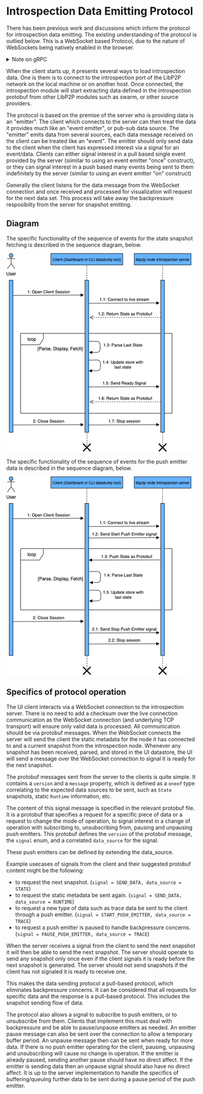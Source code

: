 # Introspection Data Emitting Protocol

There has been previous work and discussions which inform the protocol for introspection data emitting.
The existing understanding of the protocol is outlied below.
This is a WebSocket based Protocol, due to the nature of WebSockets being natively enabled in the browser.

<details>
  <summary>Note on gRPC</summary>

  There was previous discussion around using gRPC, but due to the lack of native support in the browser and the requirement to use a third party proxy infront of the gRPC enabled servers, it was decided to move forward with a simpler and more widely supported WebSocket model.

</details>

When the client starts up, it presents several ways to load introspection data. One is them is to connect to the introspection port of the LibP2P network on the local machine or on another host.
Once connected, the introspection module will start extracting data defined in the introspection protobuf from other LibP2P modules such as swarm, or other source providers.

The protocol is based on the premise of the server who is providing data is an "emitter".
The client which connects to the server can then treat the data it provides much like an "event emitter", or pub-sub data source.
The "emitter" emits data from several sources, each data message received on the client can be treated like an "event".
The emitter should only send data to the client when the client has expressed interest via a signal for an event/data.
Clients can either signal interest in a pull based single event provided by the server (siimilar to using an event emitter "once" construct), or they can signal interest in a push based many events being sent to them indefinitely by the server (similar to using an event emitter "on" construct)

Generally the client listens for the data message from the WebSocket connection and once received and processed for visualization will request for the next data set.
This process will take away the backpressure resposibilty from the server for snapshot emitting.

## Diagram

The specific functionality of the sequence of events for the state snapshot fetching is described in the sequence diagram, below.

![Sequence diagram of protocol](./images/sequence-diagram-snapshot-fetching.png "Sequence diagram of state snapshot fetching")

The specific functionality of the sequence of events for the push emitter data is described in the sequence diagram, below.

![Sequence diagram of protocol](./images/sequence-diagram-push-emitter.png "Sequence diagram of push emitter data sending")

## Specifics of protocol operation

The UI client interacts via a WebSocket connection to the introspection server.
There is no need to add a checksum over the live connection communication as the WebSocket connection (and underlying TCP transport) will ensure only valid data is processed.
All communication should be via protobuf messages.
When the WebSocket connects the server will send the client the static metadata for the node it has connected to and a current snapshot from the introspection node.
Whenever any snapshot has been received, parsed, and stored in the UI datastore, the UI will send a message over the WebSocket connection to signal it is ready for the next snapshot.

The protobuf messages sent from the server to the clients is quite simple.
It contains a `version` and a `message` property, which is defined as a `oneof` type correlating to the expected data sources to be sent, such as `State` snapshots, static `Runtime` information, etc.

The content of this signal message is specified in the relevant protobuf file.
It is a protobuf that specifies a request for a specific piece of data or a request to change the mode of operation, to signal interest in a change of operation with subscribing to, unsubscribing from, pausing and unpausing push emitters.
This protobuf defines the `version` of the protobuf message, the `signal` enum, and a correlated `data_source` for the signal.

These push emitters can be defined by extending the data_source. 

Example usecases of signals from the client and their suggested protobuf content might be the following:

- to request the next snapshot. (`signal = SEND_DATA, data_source = STATE`)
- to request the static metadata be sent again. (`signal = SEND_DATA, data_source = RUNTIME`)
- to request a new type of data such as trace data be sent to the client through a push emitter. (`signal = START_PUSH_EMITTER, data_source = TRACE`)
- to request a push emitter is paused to handle backpressure concerns. (`signal = PAUSE_PUSH_EMITTER, data_source = TRACE`)

When the server receives a signal from the client to send the next snapshot it will then be able to send the next snapshot.
The server should operate to send any snapshot only once even if the client signals it is ready before the next snapshot is generated.
The server should not send snapshots if the client has not signaled it is ready to receive one.

This makes the data sending protocol a pull-based protocol, which eliminates backpressure concerns.
It can be considered that all requests for specific data and the response is a pull-based protocol.
This includes the snapshot sending flow of data.

The protocol also allows a signal to subscribe to push emitters, or to unsubscribe from them.
Clients that implement this must deal with backpressure and be able to pause/unpause emitters as needed.
An emitter pause message can also be sent over the connection to allow a temporary buffer period.
An unpause message then can be sent when ready for more data.
If there is no push emitter operating for the client, pausing, unpausing and unsubscribing will cause no change in operation.
If the emitter is already paused, sending another pause should have no direct affect.
If the emitter is sending data then an unpause signal should also have no direct affect.
It is up to the server implementation to handle the specifics of buffering/queuing further data to be sent during a pause period of the push emitter.
